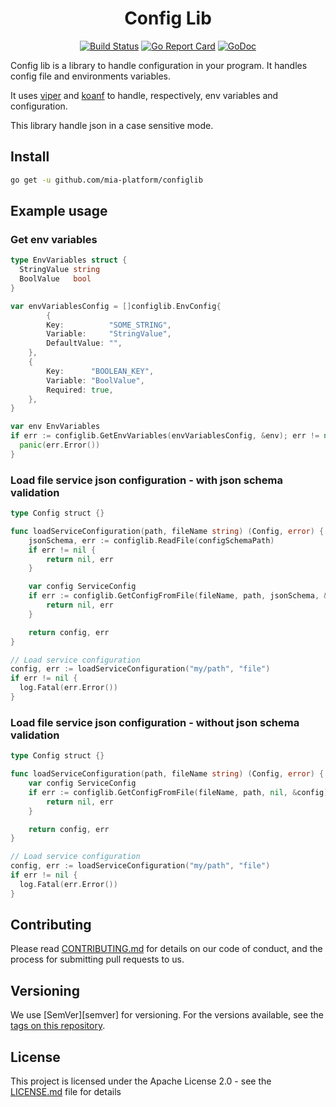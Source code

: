 <div align="center">

# Config Lib

[![Build Status][github-actions-svg]][github-actions]
[![Go Report Card][go-report-card]][go-report-card-link]
[![GoDoc][godoc-svg]][godoc-link]

</div>

Config lib is a library to handle configuration in your program.
It handles config file and environments variables.

It uses [viper](https://github.com/spf13/viper) and [koanf](https://github.com/knadh/koanf) to handle, respectively, env variables and configuration.

This library handle json in a case sensitive mode.

## Install

```sh
go get -u github.com/mia-platform/configlib
```

## Example usage

### Get env variables

```go
type EnvVariables struct {
  StringValue string
  BoolValue   bool
}

var envVariablesConfig = []configlib.EnvConfig{
        {
		Key:          "SOME_STRING",
		Variable:     "StringValue",
		DefaultValue: "",
	},
	{
		Key:      "BOOLEAN_KEY",
		Variable: "BoolValue",
		Required: true,
	},
}

var env EnvVariables
if err := configlib.GetEnvVariables(envVariablesConfig, &env); err != nil {
  panic(err.Error())
}
```

### Load file service json configuration - with json schema validation

```go
type Config struct {}

func loadServiceConfiguration(path, fileName string) (Config, error) {
	jsonSchema, err := configlib.ReadFile(configSchemaPath)
	if err != nil {
		return nil, err
	}

	var config ServiceConfig
	if err := configlib.GetConfigFromFile(fileName, path, jsonSchema, &config); err != nil {
		return nil, err
	}

	return config, err
}

// Load service configuration
config, err := loadServiceConfiguration("my/path", "file")
if err != nil {
  log.Fatal(err.Error())
}
```

### Load file service json configuration - without json schema validation

```go
type Config struct {}

func loadServiceConfiguration(path, fileName string) (Config, error) {
	var config ServiceConfig
	if err := configlib.GetConfigFromFile(fileName, path, nil, &config); err != nil {
		return nil, err
	}

	return config, err
}

// Load service configuration
config, err := loadServiceConfiguration("my/path", "file")
if err != nil {
  log.Fatal(err.Error())
}
```

## Contributing

Please read [CONTRIBUTING.md](CONTRIBUTING.md) for details on our code of conduct,
and the process for submitting pull requests to us.

## Versioning

We use [SemVer][semver] for versioning. For the versions available,
see the [tags on this repository](https://github.com/mia-platform/terraform-google-project/tags).

## License

This project is licensed under the Apache License 2.0 - see the [LICENSE.md](LICENSE.md)
file for details

[github-actions]: https://github.com/mia-platform/configlib/actions
[github-actions-svg]: https://github.com/mia-platform/configlib/workflows/Test%20and%20build/badge.svg
[godoc-svg]: https://godoc.org/github.com/mia-platform/configlib?status.svg
[godoc-link]: https://godoc.org/github.com/mia-platform/configlib
[go-report-card]: https://goreportcard.com/badge/github.com/mia-platform/configlib
[go-report-card-link]: https://goreportcard.com/report/github.com/mia-platform/configlib
